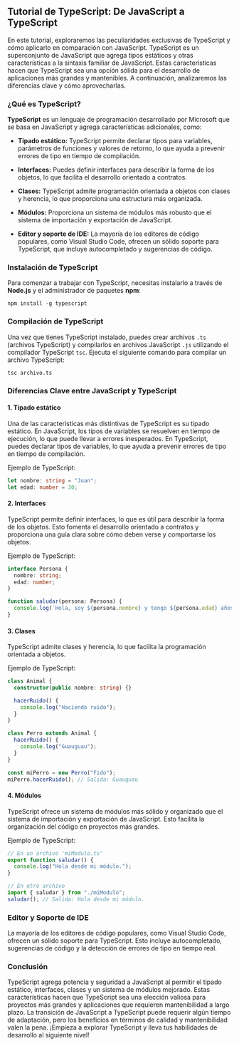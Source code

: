 ## Tutorial de TypeScript: De JavaScript a TypeScript

En este tutorial, exploraremos las peculiaridades exclusivas de TypeScript y cómo aplicarlo en comparación con JavaScript. TypeScript es un superconjunto de JavaScript que agrega tipos estáticos y otras características a la sintaxis familiar de JavaScript. Estas características hacen que TypeScript sea una opción sólida para el desarrollo de aplicaciones más grandes y mantenibles. A continuación, analizaremos las diferencias clave y cómo aprovecharlas.

### ¿Qué es TypeScript?

**TypeScript** es un lenguaje de programación desarrollado por Microsoft que se basa en JavaScript y agrega características adicionales, como:

- **Tipado estático:** TypeScript permite declarar tipos para variables, parámetros de funciones y valores de retorno, lo que ayuda a prevenir errores de tipo en tiempo de compilación.

- **Interfaces:** Puedes definir interfaces para describir la forma de los objetos, lo que facilita el desarrollo orientado a contratos.

- **Clases:** TypeScript admite programación orientada a objetos con clases y herencia, lo que proporciona una estructura más organizada.

- **Módulos:** Proporciona un sistema de módulos más robusto que el sistema de importación y exportación de JavaScript.

- **Editor y soporte de IDE:** La mayoría de los editores de código populares, como Visual Studio Code, ofrecen un sólido soporte para TypeScript, que incluye autocompletado y sugerencias de código.

### Instalación de TypeScript

Para comenzar a trabajar con TypeScript, necesitas instalarlo a través de **Node.js** y el administrador de paquetes **npm**:

```shell
npm install -g typescript
```

### Compilación de TypeScript

Una vez que tienes TypeScript instalado, puedes crear archivos `.ts` (archivos TypeScript) y compilarlos en archivos JavaScript `.js` utilizando el compilador TypeScript `tsc`. Ejecuta el siguiente comando para compilar un archivo TypeScript:

```shell
tsc archivo.ts
```

### Diferencias Clave entre JavaScript y TypeScript

#### 1. Tipado estático

Una de las características más distintivas de TypeScript es su tipado estático. En JavaScript, los tipos de variables se resuelven en tiempo de ejecución, lo que puede llevar a errores inesperados. En TypeScript, puedes declarar tipos de variables, lo que ayuda a prevenir errores de tipo en tiempo de compilación.

Ejemplo de TypeScript:

```typescript
let nombre: string = "Juan";
let edad: number = 30;
```

#### 2. Interfaces

TypeScript permite definir interfaces, lo que es útil para describir la forma de los objetos. Esto fomenta el desarrollo orientado a contratos y proporciona una guía clara sobre cómo deben verse y comportarse los objetos.

Ejemplo de TypeScript:

```typescript
interface Persona {
  nombre: string;
  edad: number;
}

function saludar(persona: Persona) {
  console.log(`Hola, soy ${persona.nombre} y tengo ${persona.edad} años.`);
}
```

#### 3. Clases

TypeScript admite clases y herencia, lo que facilita la programación orientada a objetos.

Ejemplo de TypeScript:

```typescript
class Animal {
  constructor(public nombre: string) {}

  hacerRuido() {
    console.log("Haciendo ruido");
  }
}

class Perro extends Animal {
  hacerRuido() {
    console.log("Guauguau");
  }
}

const miPerro = new Perro("Fido");
miPerro.hacerRuido(); // Salida: Guauguau
```

#### 4. Módulos

TypeScript ofrece un sistema de módulos más sólido y organizado que el sistema de importación y exportación de JavaScript. Esto facilita la organización del código en proyectos más grandes.

Ejemplo de TypeScript:

```typescript
// En un archivo 'miModulo.ts'
export function saludar() {
  console.log("Hola desde mi módulo.");
}

// En otro archivo
import { saludar } from "./miModulo";
saludar(); // Salida: Hola desde mi módulo.
```

### Editor y Soporte de IDE

La mayoría de los editores de código populares, como Visual Studio Code, ofrecen un sólido soporte para TypeScript. Esto incluye autocompletado, sugerencias de código y la detección de errores de tipo en tiempo real.

### Conclusión

TypeScript agrega potencia y seguridad a JavaScript al permitir el tipado estático, interfaces, clases y un sistema de módulos mejorado. Estas características hacen que TypeScript sea una elección valiosa para proyectos más grandes y aplicaciones que requieren mantenibilidad a largo plazo. La transición de JavaScript a TypeScript puede requerir algún tiempo de adaptación, pero los beneficios en términos de calidad y mantenibilidad valen la pena. ¡Empieza a explorar TypeScript y lleva tus habilidades de desarrollo al siguiente nivel!